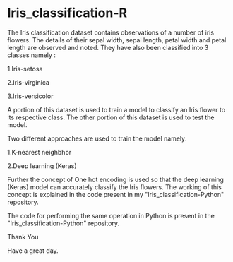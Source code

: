# Iris_classification-R

The Iris classification dataset contains observations of a number of iris flowers. The details of their sepal width, sepal length, petal width and petal length are observed and noted. They have also been classified into 3 classes namely :

1.Iris-setosa

2.Iris-virginica

3.Iris-versicolor

A portion of this dataset is used to train a model to classify an Iris flower to its respective class. The other portion of this dataset is used to test the model.

Two different approaches are used to train the model namely:

1.K-nearest neighbhor

2.Deep learning (Keras)

Further the concept of One hot encoding is used so that the deep learning (Keras) model can accurately classify the Iris flowers. The working of this concept is explained in the code present in my "Iris_classification-Python" repository. 

The code for performing the same operation in Python is present in the "Iris_classification-Python" repository.

Thank You

Have a great day.
